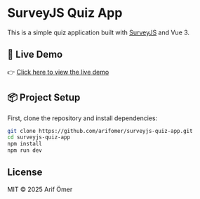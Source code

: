 # SurveyJS Quiz App

This is a simple quiz application built with [SurveyJS](https://surveyjs.io/) and Vue 3.

## 🚀 Live Demo

👉 [Click here to view the live demo](https://arifomer.github.io/surveyjs-quiz-app/)

## 📦 Project Setup

First, clone the repository and install dependencies:

```bash
git clone https://github.com/arifomer/surveyjs-quiz-app.git
cd surveyjs-quiz-app
npm install
npm run dev
```

## License

MIT © 2025 Arif Ömer
